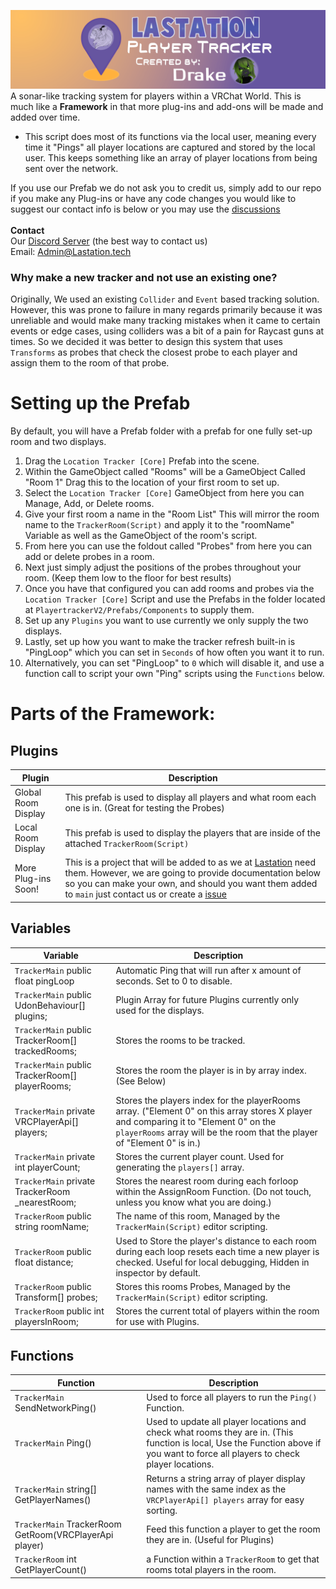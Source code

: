 
![TrackerImage](_playertracker1MB.png)
A sonar-like tracking system for players within a VRChat World.
This is much like a **Framework** in that more plug-ins and add-ons will be made and added over time.

- This script does most of its functions via the local user, meaning every time it "Pings" all player locations are captured and stored by the local user. This keeps something like an array of player locations from being sent over the network.

If you use our Prefab we do not ask you to credit us, simply add to our repo if you make any Plug-ins or have any code changes you would like to suggest our contact info is below or you may use the [discussions](https://github.com/LastationVRChat/Lastation-Player-Tracker/discussions)
<br>
<br>
**Contact**
<br> Our [Discord Server](https://discord.gg/lastation) (the best way to contact us)
<br> Email: Admin@Lastation.tech


### Why make a new tracker and not use an existing one?
Originally, We used an existing `Collider` and `Event` based tracking solution. However, this was prone to failure in many regards primarily because it was unreliable and would make many tracking mistakes when it came to certain events or edge cases, using colliders was a bit of a pain for Raycast guns at times. So we decided it was better to design this system that uses `Transforms` as probes that check the closest probe to each player and assign them to the room of that probe.

# Setting up the Prefab
By default, you will have a Prefab folder with a prefab for one fully set-up room and two displays.
1. Drag the `Location Tracker [Core]` Prefab into the scene.
2. Within the GameObject called "Rooms" will be a GameObject Called "Room 1" Drag this to the location of your first room to set up.
3. Select the `Location Tracker [Core]` GameObject from here you can Manage, Add, or Delete rooms.
4. Give your first room a name in the "Room List" This will mirror the room name to the `TrackerRoom(Script)` and apply it to the "roomName" Variable as well as the GameObject of the room's script.
5. From here you can use the foldout called "Probes" from here you can add or delete probes in a room.
6. Next just simply adjust the positions of the probes throughout your room. (Keep them low to the floor for best results)
7. Once you have that configured you can add rooms and probes via the `Location Tracker [Core]` Script and use the Prefabs in the folder located at `PlayertrackerV2/Prefabs/Components` to supply them.
8. Set up any `Plugins` you want to use currently we only supply the two displays.
9. Lastly, set up how you want to make the tracker refresh built-in is "PingLoop" which you can set in `Seconds` of how often you want it to run.
9. Alternatively, you can set "PingLoop" to `0` which will disable it, and use a function call to script your own "Ping" scripts using the `Functions` below.



# Parts of the Framework:

## Plugins

| Plugin       | Description                                                                                                                                                                                                                                                                                                                                                |
|----------------|------------------------------------------------------------------------------------------------------------------------------------------------------------------------------------------------------------------------------------------------------------------------------------------------------------------------------------------------------------|
| Global Room Display | This prefab is used to display all players and what room each one is in. (Great for testing the Probes)                                                                                                                                                                                                                                                                            |
| Local Room Display | This prefab is used to display the players that are inside of the attached `TrackerRoom(Script)`                                                                                                                                                                                                                                                                                                                        |
| More Plug-ins Soon!  | This is a project that will be added to as we at [Lastation](https://discord.gg/lastation) need them. However, we are going to provide documentation below so you can make your own, and should you want them added to `main` just contact us or create a [issue](https://github.com/LastationVRChat/Lastation-Player-Tracker/issues)                                                                                                                                                                                        |

## Variables

| Variable       | Description                                                                                                                                                                                                                                                                                                                                                |
|----------------|------------------------------------------------------------------------------------------------------------------------------------------------------------------------------------------------------------------------------------------------------------------------------------------------------------------------------------------------------------|
| `TrackerMain` public float pingLoop | Automatic Ping that will run after x amount of seconds. Set to 0 to disable. |
| `TrackerMain` public UdonBehaviour[] plugins; | Plugin Array for future Plugins currently only used for the displays. |
| `TrackerMain` public TrackerRoom[] trackedRooms; | Stores the rooms to be tracked. |
| `TrackerMain` public TrackerRoom[] playerRooms; | Stores the room the player is in by array index. (See Below) |
| `TrackerMain` private VRCPlayerApi[] players; | Stores the players index for the playerRooms array. ("Element 0" on this array stores X player and comparing it to "Element 0" on the `playerRooms` array will be the room that the player of "Element 0" is in.) |
| `TrackerMain` private int playerCount; | Stores the current player count. Used for generating the `players[]` array. |
| `TrackerMain` private TrackerRoom _nearestRoom; | Stores the nearest room during each forloop within the AssignRoom Function. (Do not touch, unless you know what you are doing.) |
| `TrackerRoom` public string roomName; | The name of this room, Managed by the `TrackerMain(Script)` editor scripting. |
| `TrackerRoom` public float distance; | Used to Store the player's distance to each room during each loop resets each time a new player is checked. Useful for local debugging, Hidden in inspector by default. |
| `TrackerRoom` public Transform[] probes; | Stores this rooms Probes, Managed by the `TrackerMain(Script)` editor scripting. |
| `TrackerRoom` public int playersInRoom; | Stores the current total of players within the room for use with Plugins. |

## Functions

| Function       | Description                                                                                                                                                                                                                                                                                                                                                |
|----------------|------------------------------------------------------------------------------------------------------------------------------------------------------------------------------------------------------------------------------------------------------------------------------------------------------------------------------------------------------------|
| `TrackerMain` SendNetworkPing() | Used to force all players to run the `Ping()` Function. |
| `TrackerMain` Ping() | Used to update all player locations and check what rooms they are in. (This function is local, Use the Function above if you want to force all players to check player locations. |
| `TrackerMain` string[] GetPlayerNames() | Returns a string array of player display names with the same index as the `VRCPlayerApi[] players` array for easy sorting. |
| `TrackerMain` TrackerRoom GetRoom(VRCPlayerApi player) | Feed this function a player to get the room they are in. (Useful for Plugins) |
| `TrackerRoom` int GetPlayerCount() | a Function within a `TrackerRoom` to get that rooms total players in the room. |
